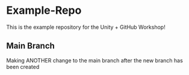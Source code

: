 # Example-Repo
This is the example repository for the Unity + GitHub Workshop!

## Main Branch
Making ANOTHER change to the main branch after the new branch has been created
